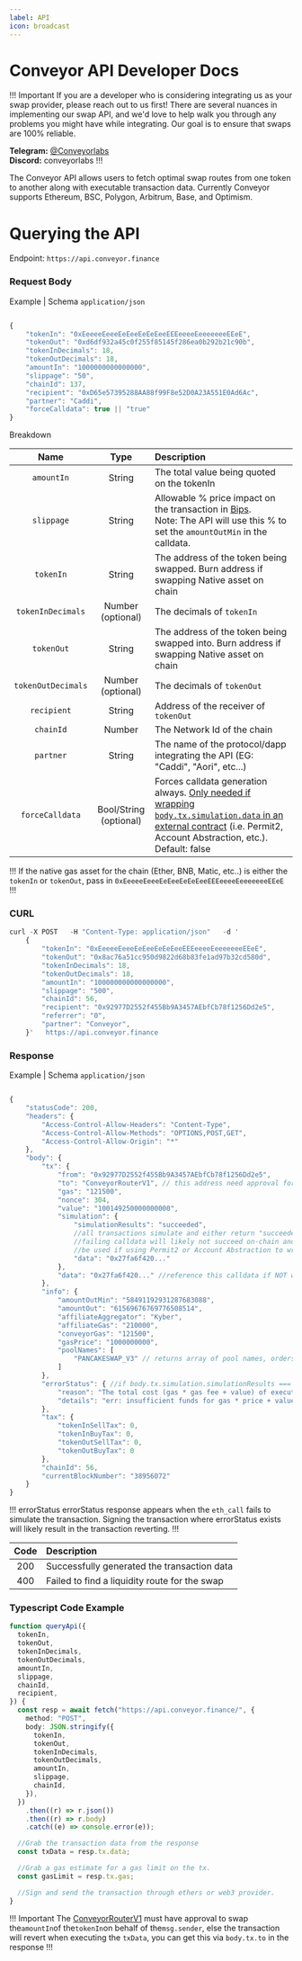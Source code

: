```yaml
---
label: API
icon: broadcast
---
```


# Conveyor API Developer Docs

!!! Important
If you are a developer who is considering integrating us as your swap provider, please reach out to us first! There are several nuances in implementing our swap API, and we'd love to help walk you through any problems you might have while integrating. Our goal is to ensure that swaps are 100% reliable.

<strong>Telegram:</strong> <a href="https://t.me/conveyorlabs" target="_blank">@Conveyorlabs</a></br>
<strong>Discord:</strong> conveyorlabs
!!!

The Conveyor API allows users to fetch optimal swap routes from one token to another along with executable transaction data. Currently Conveyor supports Ethereum, BSC, Polygon, Arbitrum, Base, and Optimism.

# Querying the API

Endpoint: `https://api.conveyor.finance`

### Request Body

Example | Schema `application/json`

```js

{
    "tokenIn": "0xEeeeeEeeeEeEeeEeEeEeeEEEeeeeEeeeeeeeEEeE",
    "tokenOut": "0xd6df932a45c0f255f85145f286ea0b292b21c90b",
    "tokenInDecimals": 18,
    "tokenOutDecimals": 18,
    "amountIn": "1000000000000000",
    "slippage": "50",
    "chainId": 137,
    "recipient": "0xD65e57395288AA88f99F8e52D0A23A551E0Ad6Ac",
    "partner": "Caddi",
    "forceCalldata": true || "true"
}

```

Breakdown

|        Name        |          Type          | Description                                                                                                                                                                                           |
| :----------------: | :--------------------: | :---------------------------------------------------------------------------------------------------------------------------------------------------------------------------------------------------- |
|     `amountIn`     |         String         | The total value being quoted on the tokenIn                                                                                                                                                           |
|     `slippage`     |         String         | Allowable % price impact on the transaction in [Bips](https://www.investopedia.com/ask/answers/what-basis-point-bps/). </br> Note: The API will use this % to set the `amountOutMin` in the calldata. |
|     `tokenIn`      |         String         | The address of the token being swapped. Burn address if swapping Native asset on chain                                                                                                                |
| `tokenInDecimals`  |   Number (optional)    | The decimals of `tokenIn`                                                                                                                                                                             |
|     `tokenOut`     |         String         | The address of the token being swapped into. Burn address if swapping Native asset on chain                                                                                                           |
| `tokenOutDecimals` |   Number (optional)    | The decimals of `tokenOut`                                                                                                                                                                            |
|    `recipient`     |         String         | Address of the receiver of `tokenOut`                                                                                                                                                                 |
|     `chainId`      |         Number         | The Network Id of the chain                                                                                                                                                                           |
|     `partner`      |         String         | The name of the protocol/dapp integrating the API (EG: "Caddi", "Aori", etc...)                                                                                                                       |
|  `forceCalldata`   | Bool/String (optional) | Forces calldata generation always. <u>Only needed if wrapping `body.tx.simulation.data` in an external contract</u> (i.e. Permit2, Account Abstraction, etc.). Default: false                         |

!!!
If the native gas asset for the chain (Ether, BNB, Matic, etc..) is either the `tokenIn` or `tokenOut`, pass in `0xEeeeeEeeeEeEeeEeEeEeeEEEeeeeEeeeeeeeEEeE`
!!!

### CURL

```js
curl -X POST   -H "Content-Type: application/json"   -d '
    {
        "tokenIn": "0xEeeeeEeeeEeEeeEeEeEeeEEEeeeeEeeeeeeeEEeE",
        "tokenOut": "0x8ac76a51cc950d9822d68b83fe1ad97b32cd580d",
        "tokenInDecimals": 18,
        "tokenOutDecimals": 18,
        "amountIn": "100000000000000000",
        "slippage": "500",
        "chainId": 56,
        "recipient": "0x92977D2552f455Bb9A3457AEbfCb78f1256Dd2e5",
        "referrer": "0",
        "partner": "Conveyor",
    }'   https://api.conveyor.finance

```

### Response

Example | Schema `application/json`

```ts

{
    "statusCode": 200,
    "headers": {
        "Access-Control-Allow-Headers": "Content-Type",
        "Access-Control-Allow-Methods": "OPTIONS,POST,GET",
        "Access-Control-Allow-Origin": "*"
    },
    "body": {
        "tx": {
            "from": "0x92977D2552f455Bb9A3457AEbfCb78f1256Dd2e5",
            "to": "ConveyorRouterV1", // this address need approval for token>token and token>eth swaps. See https://docs.conveyor.finance/smartcontracts/ for correct address.
            "gas": "121500",
            "nonce": 304,
            "value": "100149250000000000",
            "simulation": {
                "simulationResults": "succeeded",
                //all transactions simulate and either return "succeeded" or "fail",
                //failing calldata will likely not succeed on-chain and should only
                //be used if using Permit2 or Account Abstraction to wrap calldata"
                "data": "0x27fa6f420..."
            },
            "data": "0x27fa6f420..." //reference this calldata if NOT wrapping in Permit2 or Account Abstraction
        },
        "info": {
            "amountOutMin": "58491192931287683088",
            "amountOut": "61569676769776508514",
            "affiliateAggregator": "Kyber",
            "affiliateGas": "210000",
            "conveyorGas": "121500",
            "gasPrice": "1000000000",
            "poolNames": [
                "PANCAKESWAP_V3" // returns array of pool names, orders largest > smallest value first
            ]
        },
        "errorStatus": { //if body.tx.simulation.simulationResults === "fail" errorStatus will be present. If transaction is known to succeed, errorStatus will not be present.
            "reason": "The total cost (gas * gas fee + value) of executing this transaction exceeds the balance of the account.",
            "details": "err: insufficient funds for gas * price + value: address 0x92977D2552f455Bb9A3457AEbfCb78f1256Dd2e5 have 19970621455133468 want 100000000000000000 (supplied gas 25010499)"
        },
        "tax": {
            "tokenInSellTax": 0,
            "tokenInBuyTax": 0,
            "tokenOutSellTax": 0,
            "tokenOutBuyTax": 0
        },
        "chainId": 56,
        "currentBlockNumber": "38956072"
    }
}

```

!!! errorStatus
errorStatus response appears when the `eth_call` fails to simulate the transaction. Signing the transaction where errorStatus exists will likely result in the transaction reverting.
!!!

| Code | Description                                   |
| :--: | :-------------------------------------------- |
| 200  | Successfully generated the transaction data   |
| 400  | Failed to find a liquidity route for the swap |

### Typescript Code Example

```ts
function queryApi({
  tokenIn,
  tokenOut,
  tokenInDecimals,
  tokenOutDecimals,
  amountIn,
  slippage,
  chainId,
  recipient,
}) {
  const resp = await fetch("https://api.conveyor.finance/", {
    method: "POST",
    body: JSON.stringify({
      tokenIn,
      tokenOut,
      tokenInDecimals,
      tokenOutDecimals,
      amountIn,
      slippage,
      chainId,
    }),
  })
    .then((r) => r.json())
    .then((r) => r.body)
    .catch((e) => console.error(e));

  //Grab the transaction data from the response
  const txData = resp.tx.data;

  //Grab a gas estimate for a gas limit on the tx.
  const gasLimit = resp.tx.gas;

  //Sign and send the transaction through ethers or web3 provider.
}
```

!!! Important
The [ConveyorRouterV1](/smartcontracts/) must have approval to swap the`amountIn`of the`tokenIn`on behalf of the`msg.sender`, else the transaction will revert when executing the `txData`, you can get this via `body.tx.to` in the response
!!!
